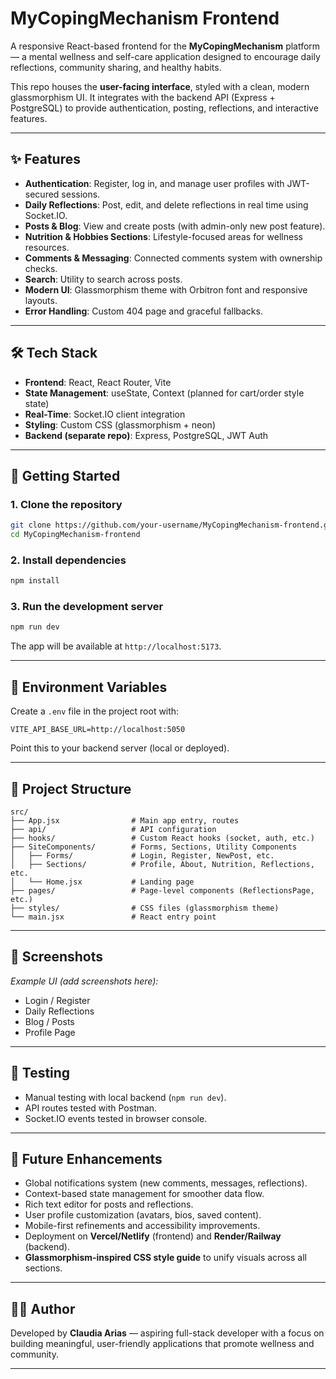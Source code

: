 # MyCopingMechanism Frontend

A responsive React-based frontend for the **MyCopingMechanism** platform — a mental wellness and self-care application designed to encourage daily reflections, community sharing, and healthy habits.

This repo houses the **user-facing interface**, styled with a clean, modern glassmorphism UI. It integrates with the backend API (Express + PostgreSQL) to provide authentication, posting, reflections, and interactive features.

---

## ✨ Features

- **Authentication**: Register, log in, and manage user profiles with JWT-secured sessions.  
- **Daily Reflections**: Post, edit, and delete reflections in real time using Socket.IO.  
- **Posts & Blog**: View and create posts (with admin-only new post feature).  
- **Nutrition & Hobbies Sections**: Lifestyle-focused areas for wellness resources.  
- **Comments & Messaging**: Connected comments system with ownership checks.  
- **Search**: Utility to search across posts.  
- **Modern UI**: Glassmorphism theme with Orbitron font and responsive layouts.  
- **Error Handling**: Custom 404 page and graceful fallbacks.  

---

## 🛠 Tech Stack

- **Frontend**: React, React Router, Vite  
- **State Management**: useState, Context (planned for cart/order style state)  
- **Real-Time**: Socket.IO client integration  
- **Styling**: Custom CSS (glassmorphism + neon)  
- **Backend (separate repo)**: Express, PostgreSQL, JWT Auth  

---

## 🚀 Getting Started

### 1. Clone the repository
```bash
git clone https://github.com/your-username/MyCopingMechanism-frontend.git
cd MyCopingMechanism-frontend
```

### 2. Install dependencies
```bash
npm install
```

### 3. Run the development server
```bash
npm run dev
```
The app will be available at `http://localhost:5173`.

---

## 🔑 Environment Variables

Create a `.env` file in the project root with:

```
VITE_API_BASE_URL=http://localhost:5050
```

Point this to your backend server (local or deployed).

---

## 📂 Project Structure

```
src/
├── App.jsx                # Main app entry, routes
├── api/                   # API configuration
├── hooks/                 # Custom React hooks (socket, auth, etc.)
├── SiteComponents/        # Forms, Sections, Utility Components
│   ├── Forms/             # Login, Register, NewPost, etc.
│   ├── Sections/          # Profile, About, Nutrition, Reflections, etc.
│   └── Home.jsx           # Landing page
├── pages/                 # Page-level components (ReflectionsPage, etc.)
├── styles/                # CSS files (glassmorphism theme)
└── main.jsx               # React entry point
```

---

## 📸 Screenshots

_Example UI (add screenshots here):_
- Login / Register  
- Daily Reflections  
- Blog / Posts  
- Profile Page  

---

## 🧪 Testing

- Manual testing with local backend (`npm run dev`).  
- API routes tested with Postman.  
- Socket.IO events tested in browser console.  

---

## 🌱 Future Enhancements

- Global notifications system (new comments, messages, reflections).  
- Context-based state management for smoother data flow.  
- Rich text editor for posts and reflections.  
- User profile customization (avatars, bios, saved content).  
- Mobile-first refinements and accessibility improvements.  
- Deployment on **Vercel/Netlify** (frontend) and **Render/Railway** (backend).  
- **Glassmorphism-inspired CSS style guide** to unify visuals across all sections.  

---

## 👩‍💻 Author

Developed by **Claudia Arias** — aspiring full-stack developer with a focus on building meaningful, user-friendly applications that promote wellness and community.

---

